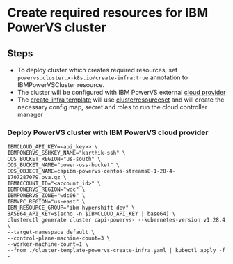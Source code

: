 # Create required resources for IBM PowerVS cluster

## Steps

- To deploy cluster which creates required resources, set ```powervs.cluster.x-k8s.io/create-infra:true``` annotation to IBMPowerVSCluster resource.
- The cluster will be configured with IBM PowerVS external [cloud provider](https://kubernetes.io/docs/concepts/architecture/cloud-controller/)
- The [create_infra template](https://github.com/kubernetes-sigs/cluster-api-provider-ibmcloud/blob/main/templates/cluster-template-powervs-create-infra.yaml) will use [clusterresourceset](https://cluster-api.sigs.k8s.io/tasks/experimental-features/cluster-resource-set.html) and will create the necessary config map, secret and roles to run the cloud controller manager

### Deploy PowerVS cluster with IBM PowerVS cloud provider

  ```
IBMCLOUD_API_KEY=<api_key>> \
IBMPOWERVS_SSHKEY_NAME="karthik-ssh" \
COS_BUCKET_REGION="us-south" \
COS_BUCKET_NAME="power-oss-bucket" \
COS_OBJECT_NAME=capibm-powervs-centos-streams8-1-28-4-1707287079.ova.gz \
IBMACCOUNT_ID="<account_id>" \
IBMPOWERVS_REGION="wdc" \
IBMPOWERVS_ZONE="wdc06" \
IBMVPC_REGION="us-east" \
IBM_RESOURCE_GROUP="ibm-hypershift-dev" \
BASE64_API_KEY=$(echo -n $IBMCLOUD_API_KEY | base64) \
clusterctl generate cluster capi-powervs- --kubernetes-version v1.28.4 \
--target-namespace default \
--control-plane-machine-count=3 \
--worker-machine-count=1 \
--from ./cluster-template-powervs-create-infra.yaml | kubectl apply -f -
  ```
